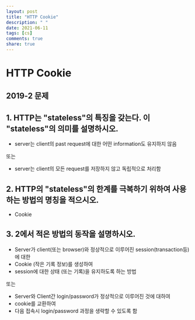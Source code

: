 ```yaml
---
layout: post
title: "HTTP Cookie"
description: " "
date: 2021-06-11
tags: [cs]
comments: true
share: true
---
```


# HTTP Cookie

## 2019-2 문제 

## 1. HTTP는 "stateless"의 특징을 갖는다. 이 "stateless"의 의미를 설명하시오. 

* server는 client의 past request에 대한 어떤 information도 유지하지 않음

또는 

* server는 client의 모든 request를 저장하지 않고 독립적으로 처리함 

## 2. HTTP의 "stateless"의 한계를 극복하기 위하여 사용하는 방법의 명칭을 적으시오.

* Cookie

## 3. 2에서 적은 방법의 동작을 설명하시오.

* Server가 client(또는 browser)와 정상적으로 이루어진 session(transaction등)에 대한 
* Cookie (작은 기록 정보)를 생성하여 
* session에 대한 상태 (또는 기록)을 유지하도록 하는 방법 

또는 

* Server와 Client간 login/password가 정상적으로 이루어진 것에 대하여 
* cookie를 교환하여 
* 다음 접속시 login/password 과정을 생략할 수 있도록 함